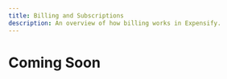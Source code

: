 ```yaml
---
title: Billing and Subscriptions
description: An overview of how billing works in Expensify.
---
```


# Coming Soon
